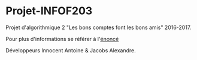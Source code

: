 # Projet-INFOF203

Projet d'algorithmique 2 "Les bons comptes font les bons amis" 2016-2017.


Pour plus d'informations se référer à l'[énoncé](./Projet%202016%20-%20%C3%89nonc%C3%A9.pdf)

Développeurs Innocent Antoine & Jacobs Alexandre.
